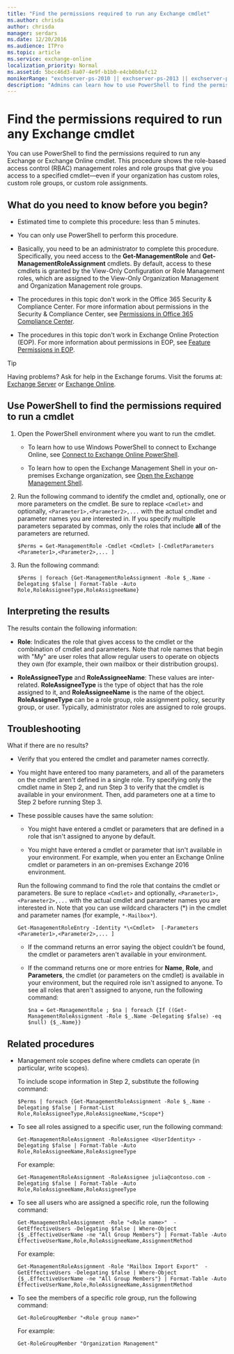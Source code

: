 ```yaml
---
title: "Find the permissions required to run any Exchange cmdlet"
ms.author: chrisda
author: chrisda
manager: serdars
ms.date: 12/20/2016
ms.audience: ITPro
ms.topic: article
ms.service: exchange-online
localization_priority: Normal
ms.assetid: 5bcc46d3-8a07-4e9f-b1b0-e4cb0b0afc12
monikerRange: "exchserver-ps-2010 || exchserver-ps-2013 || exchserver-ps-2016 || exchonline-ps"
description: "Admins can learn how to use PowerShell to find the permissions required to run any Exchange or Exchange Online cmdlet."
---
```


# Find the permissions required to run any Exchange cmdlet
You can use PowerShell to find the permissions required to run any Exchange or Exchange Online cmdlet. This procedure shows the role-based access control (RBAC) management roles and role groups that give you access to a specified cmdlet—even if your organization has custom roles, custom role groups, or custom role assignments.
  
## What do you need to know before you begin?

- Estimated time to complete this procedure: less than 5 minutes.
    
- You can only use PowerShell to perform this procedure.
    
- Basically, you need to be an administrator to complete this procedure. Specifically, you need access to the **Get-ManagementRole** and **Get-ManagementRoleAssignment** cmdlets. By default, access to these cmdlets is granted by the View-Only Configuration or Role Management roles, which are assigned to the View-Only Organization Management and Organization Management role groups.
    
- The procedures in this topic don't work in the Office 365 Security & Compliance Center. For more information about permissions in the Security & Compliance Center, see [Permissions in Office 365 Compliance Center](https://go.microsoft.com/fwlink/p/?LinkId=511920).
    
- The procedures in this topic don't work in Exchange Online Protection (EOP). For more information about permissions in EOP, see [Feature Permissions in EOP](https://technet.microsoft.com/library/34674847-a6b7-4a7e-9eaa-b64f22bc150d.aspx).
    
> [!TIP]
> Having problems? Ask for help in the Exchange forums. Visit the forums at: [Exchange Server](https://go.microsoft.com/fwlink/p/?linkId=60612) or [Exchange Online](https://go.microsoft.com/fwlink/p/?linkId=267542). 
  
## Use PowerShell to find the permissions required to run a cmdlet

1. Open the PowerShell environment where you want to run the cmdlet.
    
   - To learn how to use Windows PowerShell to connect to Exchange Online, see [Connect to Exchange Online PowerShell](../exchange-online/connect-to-exchange-online-powershell/connect-to-exchange-online-powershell.md).
    
   - To learn how to open the Exchange Management Shell in your on-premises Exchange organization, see [Open the Exchange Management Shell](open-the-exchange-management-shell.md).
    
2. Run the following command to identify the cmdlet and, optionally, one or more parameters on the cmdlet. Be sure to replace `<Cmdlet>` and optionally, `<Parameter1>,<Parameter2>,...` with the actual cmdlet and parameter names you are interested in. If you specify multiple parameters separated by commas, only the roles that include **all** of the parameters are returned.
    
   ```
   $Perms = Get-ManagementRole -Cmdlet <Cmdlet> [-CmdletParameters <Parameter1>,<Parameter2>,... ]
   ```

3. Run the following command:
    
   ```
   $Perms | foreach {Get-ManagementRoleAssignment -Role $_.Name -Delegating $false | Format-Table -Auto Role,RoleAssigneeType,RoleAssigneeName}
   ```

## Interpreting the results

The results contain the following information:
  
- **Role**: Indicates the role that gives access to the cmdlet or the combination of cmdlet and parameters. Note that role names that begin with "My" are user roles that allow regular users to operate on objects they own (for example, their own mailbox or their distribution groups).
    
- **RoleAssigneeType** and **RoleAssigneeName**: These values are inter-related. **RoleAssigneeType** is the type of object that has the role assigned to it, and **RoleAssigneeName** is the name of the object. **RoleAssigneeType** can be a role group, role assignment policy, security group, or user. Typically, administrator roles are assigned to role groups.
    
## Troubleshooting

What if there are no results?
  
- Verify that you entered the cmdlet and parameter names correctly.
    
- You might have entered too many parameters, and all of the parameters on the cmdlet aren't defined in a single role. Try specifying only the cmdlet name in Step 2, and run Step 3 to verify that the cmdlet is available in your environment. Then, add parameters one at a time to Step 2 before running Step 3.
    
- These possible causes have the same solution:
    
  - You might have entered a cmdlet or parameters that are defined in a role that isn't assigned to anyone by default.
    
  - You might have entered a cmdlet or parameter that isn't available in your environment. For example, when you enter an Exchange Online cmdlet or parameters in an on-premises Exchange 2016 environment.
    
  Run the following command to find the role that contains the cmdlet or parameters. Be sure to replace `<Cmdlet>` and optionally, `<Parameter1>,<Parameter2>,...` with the actual cmdlet and parameter names you are interested in. Note that you can use wildcard characters (*) in the cmdlet and parameter names (for example, `*-Mailbox*`).
    
  ```
  Get-ManagementRoleEntry -Identity *\<Cmdlet>  [-Parameters <Parameter1>,<Parameter2>,... ]
  ```

    - If the command returns an error saying the object couldn't be found, the cmdlet or parameters aren't available in your environment.
    
    - If the command returns one or more entries for **Name**, **Role**, and **Parameters**, the cmdlet (or parameters on the cmdlet) is available in your environment, but the required role isn't assigned to anyone. To see all roles that aren't assigned to anyone, run the following command:
    
      ```
      $na = Get-ManagementRole ; $na | foreach {If ((Get-ManagementRoleAssignment -Role $_.Name -Delegating $false) -eq $null) {$_.Name}}
      ```

## Related procedures

- Management role scopes define where cmdlets can operate (in particular, write scopes).
    
    To include scope information in Step 2, substitute the following command:
    
  ```
  $Perms | foreach {Get-ManagementRoleAssignment -Role $_.Name -Delegating $false | Format-List Role,RoleAssigneeType,RoleAssigneeName,*Scope*}
  ```

- To see all roles assigned to a specific user, run the following command:
    
  ```
  Get-ManagementRoleAssignment -RoleAssignee <UserIdentity> -Delegating $false | Format-Table -Auto Role,RoleAssigneeName,RoleAssigneeType
  ```
  For example:

  ```
  Get-ManagementRoleAssignment -RoleAssignee julia@contoso.com -Delegating $false | Format-Table -Auto Role,RoleAssigneeName,RoleAssigneeType
  ```

- To see all users who are assigned a specific role, run the following command:
    
  ```
  Get-ManagementRoleAssignment -Role "<Role name>"  -GetEffectiveUsers -Delegating $false | Where-Object {$_.EffectiveUserName -ne "All Group Members"} | Format-Table -Auto EffectiveUserName,Role,RoleAssigneeName,AssignmentMethod
  ```
  
  For example:

  ```
  Get-ManagementRoleAssignment -Role "Mailbox Import Export"  -GetEffectiveUsers -Delegating $false | Where-Object {$_.EffectiveUserName -ne "All Group Members"} | Format-Table -Auto EffectiveUserName,Role,RoleAssigneeName,AssignmentMethod
  ```



- To see the members of a specific role group, run the following command:
    
  ```
  Get-RoleGroupMember "<Role group name>"
  ```

  For example:

  ```
  Get-RoleGroupMember "Organization Management"
  ```
